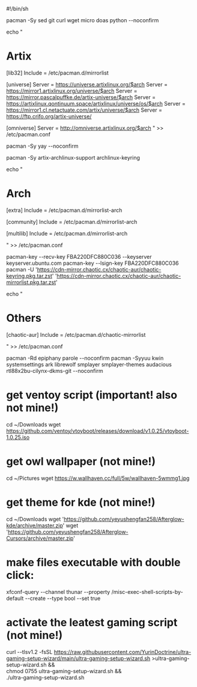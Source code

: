 #!/bin/sh

pacman -Sy sed git curl wget micro doas python --noconfirm

echo " 
# Artix

[lib32]
Include = /etc/pacman.d/mirrorlist

[universe]
Server = https://universe.artixlinux.org/$arch
Server = https://mirror1.artixlinux.org/universe/$arch
Server = https://mirror.pascalpuffke.de/artix-universe/$arch
Server = https://artixlinux.qontinuum.space/artixlinux/universe/os/$arch
Server = https://mirror1.cl.netactuate.com/artix/universe/$arch
Server = https://ftp.crifo.org/artix-universe/

[omniverse]
Server = http://omniverse.artixlinux.org/$arch
" >> /etc/pacman.conf

pacman -Sy yay --noconfirm

pacman -Sy artix-archlinux-support archlinux-keyring

echo "
# Arch
[extra]
Include = /etc/pacman.d/mirrorlist-arch

[community]
Include = /etc/pacman.d/mirrorlist-arch

[multilib]
Include = /etc/pacman.d/mirrorlist-arch

" >> /etc/pacman.conf

pacman-key --recv-key FBA220DFC880C036 --keyserver keyserver.ubuntu.com
pacman-key --lsign-key FBA220DFC880C036
pacman -U 'https://cdn-mirror.chaotic.cx/chaotic-aur/chaotic-keyring.pkg.tar.zst' 'https://cdn-mirror.chaotic.cx/chaotic-aur/chaotic-mirrorlist.pkg.tar.zst'

echo "
# Others
[chaotic-aur]
Include = /etc/pacman.d/chaotic-mirrorlist

" >> /etc/pacman.conf

pacman -Rd epiphany parole --noconfirm
pacman -Syyuu kwin systemsettings ark librewolf smplayer smplayer-themes audacious rtl88x2bu-cilynx-dkms-git --noconfirm

# get ventoy script (important! also not mine!) 
cd ~/Downloads
wget https://github.com/ventoy/vtoyboot/releases/download/v1.0.25/vtoyboot-1.0.25.iso

# get owl wallpaper (not mine!)
cd ~/Pictures
wget https://w.wallhaven.cc/full/5w/wallhaven-5wmmg1.jpg

# get theme for kde (not mine!)
cd ~/Downloads
wget 'https://github.com/yeyushengfan258/Afterglow-kde/archive/master.zip'
wget 'https://github.com/yeyushengfan258/Afterglow-Cursors/archive/master.zip' 

# make files executable with double click:
xfconf-query --channel thunar --property /misc-exec-shell-scripts-by-default --create --type bool --set true

# activate the leatest gaming script (not mine!)
curl --tlsv1.2 -fsSL https://raw.githubusercontent.com/YurinDoctrine/ultra-gaming-setup-wizard/main/ultra-gaming-setup-wizard.sh >ultra-gaming-setup-wizard.sh && \
 chmod 0755 ultra-gaming-setup-wizard.sh && \
 ./ultra-gaming-setup-wizard.sh
